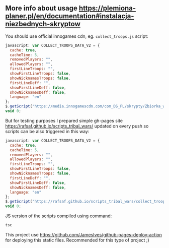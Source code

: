 ## More info about usage https://plemiona-planer.pl/en/documentation#instalacja-niezbednych-skryptow

You should use official innogames cdn, eg. `collect_troops.js` script:

```js
javascript: var COLLECT_TROOPS_DATA_V2 = {
  cache: true,
  cacheTime: 5,
  removedPlayers: "",
  allowedPlayers: "",
  firstLineTroops: "",
  showFirstLineTroops: false,
  showNicknamesTroops: false,
  firstLineDeff: "",
  showFirstLineDeff: false,
  showNicknamesDeff: false,
  language: "en"
};
$.getScript("https://media.innogamescdn.com/com_DS_PL/skrypty/Zbiorka_wojska_i_obrony.js");
void 0;
```

But for testing purposes I prepared simple gh-pages site https://rafsaf.github.io/scripts_tribal_wars/ updated on every push so scripts can be also triggered in this way:

```js
javascript: var COLLECT_TROOPS_DATA_V2 = {
  cache: true,
  cacheTime: 5,
  removedPlayers: "",
  allowedPlayers: "",
  firstLineTroops: "",
  showFirstLineTroops: false,
  showNicknamesTroops: false,
  firstLineDeff: "",
  showFirstLineDeff: false,
  showNicknamesDeff: false,
  language: "en"
};
$.getScript("https://rafsaf.github.io/scripts_tribal_wars/collect_troops_v2.1.js");
void 0;
```

JS version of the scripts compiled using command:

```bash
tsc
```

This project use https://github.com/JamesIves/github-pages-deploy-action for deploying this static files. Recommended for this type of project ;)
